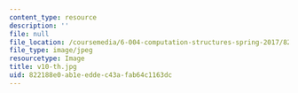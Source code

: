 ```yaml
---
content_type: resource
description: ''
file: null
file_location: /coursemedia/6-004-computation-structures-spring-2017/822188e0ab1eeddec43afab64c1163dc_v10-th.jpg
file_type: image/jpeg
resourcetype: Image
title: v10-th.jpg
uid: 822188e0-ab1e-edde-c43a-fab64c1163dc
---
```

